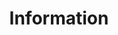 ---
weight: 30
icon: "/images/IconFeatureInfo.png"
icon_alt_text: "13:20:Sync iPhone App Feature : Information"
screenshots: "/images/FeatureCalendarScreenshot.png"
title: Information
description: >
  <p>Lots of <strong>information about the theory</strong> behind synchronization to help you navigate the Mayan Dreamspell Calendar.</p>
  <p>The texts provide a clear explanation of the Cycles of Time in <strong>more than 15.000 words on 37 pages!</strong><br />Please note that these text are in English/Spanish/Chinese language only.</p>
---